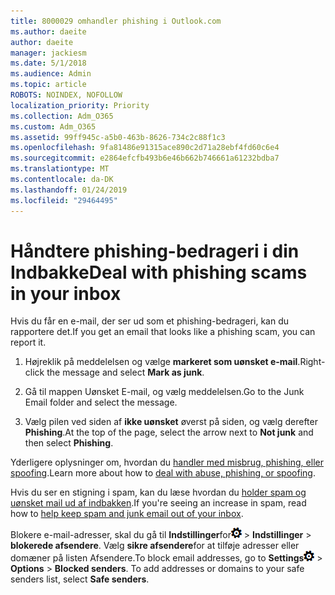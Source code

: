 ```yaml
---
title: 8000029 omhandler phishing i Outlook.com
ms.author: daeite
author: daeite
manager: jackiesm
ms.date: 5/1/2018
ms.audience: Admin
ms.topic: article
ROBOTS: NOINDEX, NOFOLLOW
localization_priority: Priority
ms.collection: Adm_O365
ms.custom: Adm_O365
ms.assetid: 99ff945c-a5b0-463b-8626-734c2c88f1c3
ms.openlocfilehash: 9fa81486e91315ace890c2d71a28ebf4fd60c6e4
ms.sourcegitcommit: e2864efcfb493b6e46b662b746661a61232bdba7
ms.translationtype: MT
ms.contentlocale: da-DK
ms.lasthandoff: 01/24/2019
ms.locfileid: "29464495"
---
```

# <a name="deal-with-phishing-scams-in-your-inbox"></a><span data-ttu-id="2fcb7-102">Håndtere phishing-bedrageri i din Indbakke</span><span class="sxs-lookup"><span data-stu-id="2fcb7-102">Deal with phishing scams in your inbox</span></span>

<span data-ttu-id="2fcb7-103">Hvis du får en e-mail, der ser ud som et phishing-bedrageri, kan du rapportere det.</span><span class="sxs-lookup"><span data-stu-id="2fcb7-103">If you get an email that looks like a phishing scam, you can report it.</span></span>
  
1. <span data-ttu-id="2fcb7-104">Højreklik på meddelelsen og vælge **markeret som uønsket e-mail**.</span><span class="sxs-lookup"><span data-stu-id="2fcb7-104">Right-click the message and select **Mark as junk**.</span></span> 
    
2. <span data-ttu-id="2fcb7-105">Gå til mappen Uønsket E-mail, og vælg meddelelsen.</span><span class="sxs-lookup"><span data-stu-id="2fcb7-105">Go to the Junk Email folder and select the message.</span></span>
    
3. <span data-ttu-id="2fcb7-106">Vælg pilen ved siden af **ikke uønsket** øverst på siden, og vælg derefter **Phishing**.</span><span class="sxs-lookup"><span data-stu-id="2fcb7-106">At the top of the page, select the arrow next to **Not junk** and then select **Phishing**.</span></span> 
    
<span data-ttu-id="2fcb7-107">Yderligere oplysninger om, hvordan du [handler med misbrug, phishing, eller spoofing](https://go.microsoft.com/fwlink/p/?linkid=873139).</span><span class="sxs-lookup"><span data-stu-id="2fcb7-107">Learn more about how to [deal with abuse, phishing, or spoofing](https://go.microsoft.com/fwlink/p/?linkid=873139).</span></span>
  
<span data-ttu-id="2fcb7-108">Hvis du ser en stigning i spam, kan du læse hvordan du [holder spam og uønsket mail ud af indbakken](https://go.microsoft.com/fwlink/p/?linkid=873140).</span><span class="sxs-lookup"><span data-stu-id="2fcb7-108">If you're seeing an increase in spam, read how to [help keep spam and junk email out of your inbox](https://go.microsoft.com/fwlink/p/?linkid=873140).</span></span>
  
<span data-ttu-id="2fcb7-p101">Blokere e-mail-adresser, skal du gå til **Indstillinger**for![indstillinger for](media/f4b2e798-fff1-4a14-931f-5677a4543b58.png) \> **Indstillinger** \> **blokerede afsendere**. Vælg **sikre afsendere**for at tilføje adresser eller domæner på listen Afsendere.</span><span class="sxs-lookup"><span data-stu-id="2fcb7-p101">To block email addresses, go to **Settings**![Settings](media/f4b2e798-fff1-4a14-931f-5677a4543b58.png) \> **Options** \> **Blocked senders**. To add addresses or domains to your safe senders list, select **Safe senders**.</span></span> 
  

